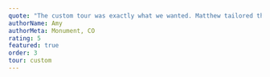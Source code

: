 ```yaml
---
quote: "The custom tour was exactly what we wanted. Matthew tailored the experience to our interests and timing. Great value and personal service."
authorName: Amy
authorMeta: Monument, CO
rating: 5
featured: true
order: 3
tour: custom
---
```

